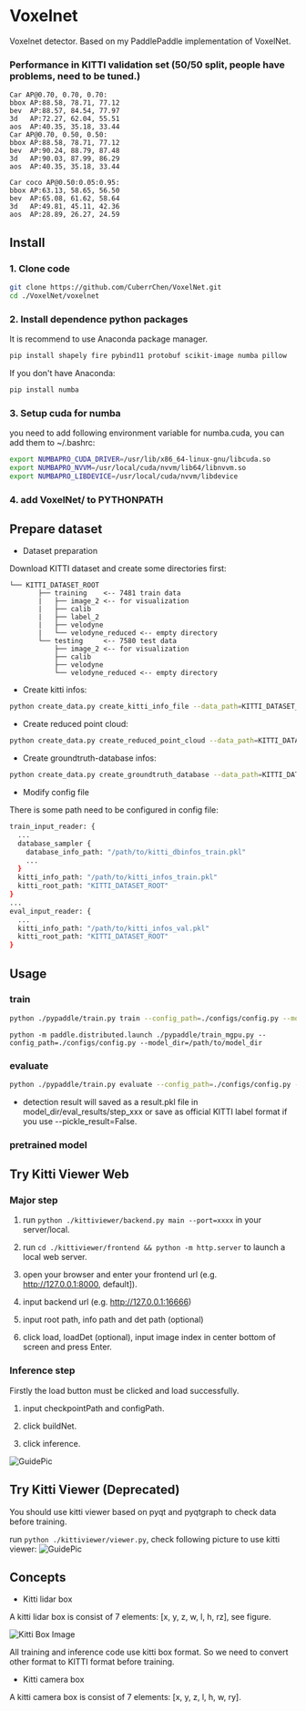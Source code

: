 # Voxelnet
Voxelnet detector. Based on my PaddlePaddle implementation of VoxelNet.

### Performance in KITTI validation set (50/50 split, people have problems, need to be tuned.)

```
Car AP@0.70, 0.70, 0.70:
bbox AP:88.58, 78.71, 77.12
bev  AP:88.57, 84.54, 77.97
3d   AP:72.27, 62.04, 55.51
aos  AP:40.35, 35.18, 33.44
Car AP@0.70, 0.50, 0.50:
bbox AP:88.58, 78.71, 77.12
bev  AP:90.24, 88.79, 87.48
3d   AP:90.03, 87.99, 86.29
aos  AP:40.35, 35.18, 33.44

Car coco AP@0.50:0.05:0.95:
bbox AP:63.13, 58.65, 56.50
bev  AP:65.08, 61.62, 58.64
3d   AP:49.81, 45.11, 42.36
aos  AP:28.89, 26.27, 24.59
```

## Install

### 1. Clone code

```bash
git clone https://github.com/CuberrChen/VoxelNet.git
cd ./VoxelNet/voxelnet
```

### 2. Install dependence python packages

It is recommend to use Anaconda package manager.

```bash
pip install shapely fire pybind11 protobuf scikit-image numba pillow
```

If you don't have Anaconda:

```bash
pip install numba
```


### 3. Setup cuda for numba

you need to add following environment variable for numba.cuda, you can add them to ~/.bashrc:

```bash
export NUMBAPRO_CUDA_DRIVER=/usr/lib/x86_64-linux-gnu/libcuda.so
export NUMBAPRO_NVVM=/usr/local/cuda/nvvm/lib64/libnvvm.so
export NUMBAPRO_LIBDEVICE=/usr/local/cuda/nvvm/libdevice
```

### 4. add VoxelNet/ to PYTHONPATH

## Prepare dataset

* Dataset preparation

Download KITTI dataset and create some directories first:

```plain
└── KITTI_DATASET_ROOT
       ├── training    <-- 7481 train data
       |   ├── image_2 <-- for visualization
       |   ├── calib
       |   ├── label_2
       |   ├── velodyne
       |   └── velodyne_reduced <-- empty directory
       └── testing     <-- 7580 test data
           ├── image_2 <-- for visualization
           ├── calib
           ├── velodyne
           └── velodyne_reduced <-- empty directory
```

* Create kitti infos:

```bash
python create_data.py create_kitti_info_file --data_path=KITTI_DATASET_ROOT
```

* Create reduced point cloud:

```bash
python create_data.py create_reduced_point_cloud --data_path=KITTI_DATASET_ROOT
```

* Create groundtruth-database infos:

```bash
python create_data.py create_groundtruth_database --data_path=KITTI_DATASET_ROOT
```

* Modify config file

There is some path need to be configured in config file:

```bash
train_input_reader: {
  ...
  database_sampler {
    database_info_path: "/path/to/kitti_dbinfos_train.pkl"
    ...
  }
  kitti_info_path: "/path/to/kitti_infos_train.pkl"
  kitti_root_path: "KITTI_DATASET_ROOT"
}
...
eval_input_reader: {
  ...
  kitti_info_path: "/path/to/kitti_infos_val.pkl"
  kitti_root_path: "KITTI_DATASET_ROOT"
}
```

## Usage

### train

```bash
python ./pypaddle/train.py train --config_path=./configs/config.py --model_dir=/path/to/model_dir
```
```
python -m paddle.distributed.launch ./pypaddle/train_mgpu.py --config_path=./configs/config.py --model_dir=/path/to/model_dir

```
### evaluate

```bash
python ./pypaddle/train.py evaluate --config_path=./configs/config.py --model_dir=/path/to/model_dir
```

* detection result will saved as a result.pkl file in model_dir/eval_results/step_xxx or save as official KITTI label format if you use --pickle_result=False.

### pretrained model


## Try Kitti Viewer Web

### Major step

1. run ```python ./kittiviewer/backend.py main --port=xxxx``` in your server/local.

2. run ```cd ./kittiviewer/frontend && python -m http.server``` to launch a local web server.

3. open your browser and enter your frontend url (e.g. http://127.0.0.1:8000, default]).

4. input backend url (e.g. http://127.0.0.1:16666)

5. input root path, info path and det path (optional)

6. click load, loadDet (optional), input image index in center bottom of screen and press Enter.

### Inference step

Firstly the load button must be clicked and load successfully.

1. input checkpointPath and configPath.

2. click buildNet.

3. click inference.

![GuidePic](https://raw.githubusercontent.com/CuberrChen/VoxelNet/main/images/viewerweb.png)



## Try Kitti Viewer (Deprecated)

You should use kitti viewer based on pyqt and pyqtgraph to check data before training.

run ```python ./kittiviewer/viewer.py```, check following picture to use kitti viewer:
![GuidePic](https://raw.githubusercontent.com/CuberrChen/VoxelNet/main/images/simpleguide.png)

## Concepts


* Kitti lidar box

A kitti lidar box is consist of 7 elements: [x, y, z, w, l, h, rz], see figure.

![Kitti Box Image](https://raw.githubusercontent.com/CuberrChen/VoxelNet/main/images/kittibox.png)

All training and inference code use kitti box format. So we need to convert other format to KITTI format before training.

* Kitti camera box

A kitti camera box is consist of 7 elements: [x, y, z, l, h, w, ry].